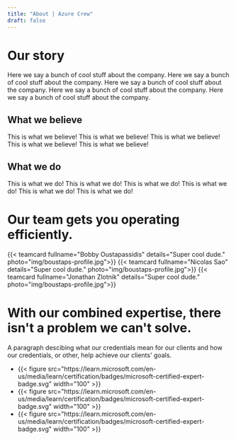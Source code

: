 ```yaml
---
title: "About | Azure Crew"
draft: false
---
```


# Our story

Here we say a bunch of cool stuff about the company.
Here we say a bunch of cool stuff about the company.
Here we say a bunch of cool stuff about the company.
Here we say a bunch of cool stuff about the company.
Here we say a bunch of cool stuff about the company.

## What we believe

This is what we believe!
This is what we believe!
This is what we believe!
This is what we believe!
This is what we believe!

## What we do

This is what we do!
This is what we do!
This is what we do!
This is what we do!
This is what we do!
This is what we do!

# Our team gets you operating efficiently.

{{< teamcard fullname="Bobby Oustapassidis" details="Super cool dude."
    photo="img/boustaps-profile.jpg">}}
{{< teamcard fullname="Nicolas Sao" details="Super cool dude."
    photo="img/boustaps-profile.jpg">}}
{{< teamcard fullname="Jonathan Zlotnik" details="Super cool dude."
    photo="img/boustaps-profile.jpg">}}

# With our combined expertise, there isn't a problem we can't solve.

A paragraph descibing what our credentials mean for our clients and how our
credentials, or other, help achieve our clients' goals.

<ul class="w-full flex justify-between">
<li>{{< figure src="https://learn.microsoft.com/en-us/media/learn/certification/badges/microsoft-certified-expert-badge.svg" width="100" >}}</li>
<li>{{< figure src="https://learn.microsoft.com/en-us/media/learn/certification/badges/microsoft-certified-expert-badge.svg" width="100" >}}</li>
<li>{{< figure src="https://learn.microsoft.com/en-us/media/learn/certification/badges/microsoft-certified-expert-badge.svg" width="100" >}}</li>
</ul>
